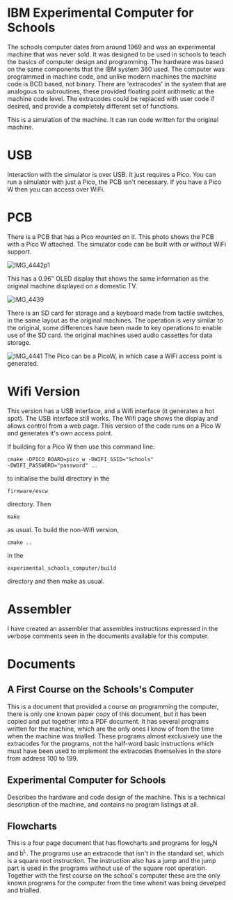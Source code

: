 # IBM Experimental Computer for Schools

The schools computer dates from around 1969 and was an experimental machine that was never sold. It was designed to be used in schools to teach the basics of computer design and programming. The hardware was based on the same components that the IBM system 360 used. The computer was programmed in machine code, and unlike modern machines the machine code is BCD based, not binary. There are 'extracodes' in the system that are analogous to subroutines, these provided floating point arithmetic at the machine code level. The extracodes could be replaced with user code if desired, and provide a completely different set of functions.

This is a simulation of the machine. It can run code written for the original machine.

<h1>USB</h1>
Interaction with the simulator is over USB. It just requires a Pico. You can run a simulator with just a Pico, the PCB isn't necessary. If you have a Pico W then you can access over WiFi.

<h1>PCB</h1>

There is a PCB that has a Pico mounted on it. This photo shows the PCB with a Pico W attached. The simulator code can be built with or without WiFi support.

![IMG_4442p1](https://github.com/blackjetrock/experimental-computer-for-schools/assets/31587992/ceb090f5-20b0-4658-b744-e295b8f3aa61)

This has a 0.96" OLED display that shows the same information as the original machine displayed on a domestic TV.

![IMG_4439](https://github.com/blackjetrock/experimental-computer-for-schools/assets/31587992/ef18ebf3-a95e-41ee-9716-92998c548807)

 There is an SD card for storage and a keyboard made from tactile switches, in the same layout as the original machines. The operation is very similar to the original, some differences have been made to key operations to enable use of the SD card. the original machines used audio cassettes for data storage.
 
![IMG_4441](https://github.com/blackjetrock/experimental-computer-for-schools/assets/31587992/c710a7aa-bbc5-48d7-a87f-0b369c42f62d)
 The Pico can be a PicoW, in which case a WiFi access point is generated.

<h1>Wifi Version</h1>
This version has a USB interface, and a Wifi interface (it generates a hot spot). The USB interface still works. The Wifi page shows the display and allows control from a web page. This version of the code runs on a Pico W and generates it's own access point.

If building for a Pico W then use this command line:

<code>cmake -DPICO_BOARD=pico_w -DWIFI_SSID="Schools" -DWIFI_PASSWORD="password" ..</code>

to initialise the build directory in the 

<code>firmware/escw</code>

directory. Then 

<code>make</code>

as usual.
To build the non-Wifi version, 

<code>cmake ..</code>

in the 

<code>experimental_schools_computer/build</code>

directory and then make as usual.

<h1>Assembler</h1>
I have created an assembler that assembles instructions expressed in the verbose comments seen in the documents available for this computer. 

<h1>Documents</h1>

<h2>A First Course on the Schools's Computer</h2>
This is a document that provided a course on programming the computer, there is only one known paper copy of this document, but it has been
copied and put together into a PDF document. It has several programs written for the machine, which are the only ones I know of from the time
when the machine was trialled. These programs almost exclusively use the extracodes for the programs, not the half-word basic instructions which must have been used to implement
the extracodes themselves in the store from address 100 to 199. 

<h2>Experimental Computer for Schools</h2>
Describes the hardware and code design of the machine. This is a technical description of the machine, and contains no program listings at all.

<h2>Flowcharts</h2>
This is a four page document that has flowcharts and programs for log<sub>b</sub>N and b<sup>L</sup>.
The programs use an extracode that isn't in the standard set, which is a square root instruction. The instruction also has a jump and the jump part is used in the programs without use of the square root operation. Together with the first course on the school's computer these are the only known programs for the computer from the time whenit was being develped and trialled.

